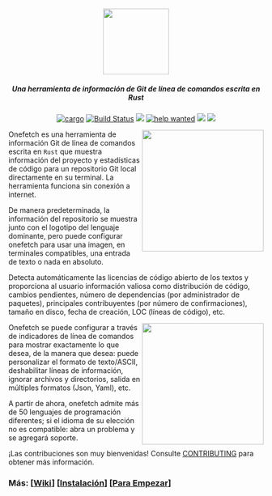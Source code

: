 <h3 align="center"><img src="../assets/onefetch.svg" height="130px"></h3>

<h5 align="center">Una herramienta de información de Git de línea de comandos escrita en Rust</h5>

<p align="center">
	<a href="https://crates.io/crates/onefetch"><img src="https://img.shields.io/crates/v/onefetch.svg" alt="cargo"></a>
	<a href="https://github.com/o2sh/onefetch/actions"><img src="https://github.com/o2sh/onefetch/workflows/CI/badge.svg" alt="Build Status"></a>
  <a href="https://github.com/o2sh/onefetch/wiki/language-Support"><img src="../assets/language-badge.svg"></a>
	<a href="https://github.com/o2sh/onefetch/issues?q=is%3Aissue+is%3Aopen+label%3A%22help+wanted%22"><img src="https://img.shields.io/github/issues/o2sh/onefetch/help%20wanted?color=green" alt="help wanted"></a>
	<a href="./LICENSE.md"><img src="https://img.shields.io/badge/license-MIT-blue.svg"></a>
	<img src="../assets/msrv-badge.svg">
</p>

<img src="../assets/screenshot-1.png" align="right" height="240px">

Onefetch es una herramienta de información Git de línea de comandos escrita en `Rust` que muestra información del proyecto y estadísticas de código para un repositorio Git local directamente en su terminal. La herramienta funciona sin conexión a internet.

De manera predeterminada, la información del repositorio se muestra junto con el logotipo del lenguaje dominante, pero puede configurar onefetch para usar una imagen, en terminales compatibles, una entrada de texto o nada en absoluto.

Detecta automáticamente las licencias de código abierto de los textos y proporciona al usuario información valiosa como distribución de código, cambios pendientes, número de dependencias (por administrador de paquetes), principales contribuyentes (por número de confirmaciones), tamaño en disco, fecha de creación, LOC (líneas de código), etc.

<img src="../assets/screenshot-2.png" align="right" height="240px">

Onefetch se puede configurar a través de indicadores de línea de comandos para mostrar exactamente lo que desea, de la manera que desea: puede personalizar el formato de texto/ASCII, deshabilitar líneas de información, ignorar archivos y directorios, salida en múltiples formatos (Json, Yaml), etc.

A partir de ahora, onefetch admite más de 50 lenguajes de programación diferentes; si el idioma de su elección no es compatible: abra un problema y se agregará soporte.

¡Las contribuciones son muy bienvenidas! Consulte [CONTRIBUTING](../CONTRIBUTING.md) para obtener más información.

### Más: \[[Wiki](https://github.com/o2sh/onefetch/wiki)\] \[[Instalación](https://github.com/o2sh/onefetch/wiki/Installation)\] \[[Para Empezar](https://github.com/o2sh/onefetch/wiki/getting-started)\]
